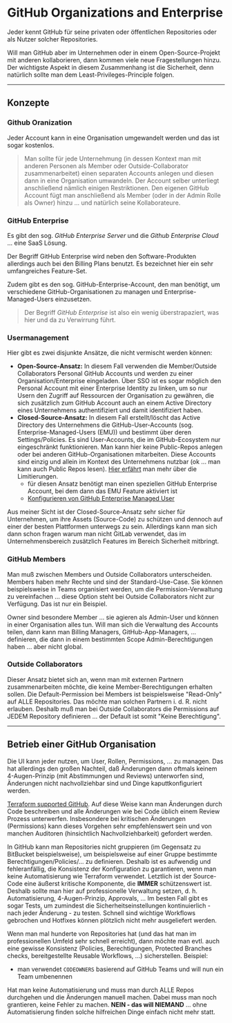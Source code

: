 # GitHub Organizations and Enterprise

Jeder kennt GitHub für seine privaten oder öffentlichen Repositories oder als Nutzer solcher Repositories.

Will man GitHub aber im Unternehmen oder in einem Open-Source-Projekt mit anderen kollaborieren, dann kommen viele neue Fragestellungen hinzu. Der wichtigste Aspekt in diesem Zusammenhang ist die Sicherheit, denn natürlich sollte man dem Least-Privileges-Principle folgen.

---

## Konzepte

### Github Oranization

Jeder Account kann in eine Organisation umgewandelt werden und das ist sogar kostenlos.

> Man sollte für jede Unternehmung (in dessen Kontext man mit anderen Personen als Member oder Outside-Collaborator zusammenarbeitet) einen separaten Accounts anlegen und diesen dann in eine Organisation umwandeln. Der Account selber unterliegt anschließend nämlich einigen Restriktionen. Den eigenen GitHub Account fügt man anschließend als Member (oder in der Admin Rolle als Owner) hinzu ... und natürlich seine Kollaborateure.

### GitHub Enterprise

Es gibt den sog. *GitHub Enterprise Server* und die *Github Enterprise Cloud* ... eine SaaS Lösung.

Der Begriff GitHub Enterprise wird neben den Software-Produkten allerdings auch bei den Billing Plans benutzt. Es bezeichnet hier ein sehr umfangreiches Feature-Set.

Zudem gibt es den sog. GitHub-Enterprise-Account, den man benötigt, um verschiedene GitHub-Organisationen zu managen und Enterprise-Managed-Users einzusetzen.

> Der Begriff *GitHub Enterprise* ist also ein wenig überstrapaziert, was hier und da zu Verwirrung führt.

### Usermanagement

Hier gibt es zwei disjunkte Ansätze, die nicht vermischt werden können:

* **Open-Source-Ansatz:** In diesem Fall verwenden die Member/Outside Collaborators Personal GitHub Accounts und werden zu einer Organisation/Enterprise eingeladen. Über SSO ist es sogar möglich den Personal Account mit einer Enterprise Identity zu linken, um so nur Usern den Zugriff auf Ressourcen der Organisation zu gewähren, die sich zusätzlich zum GitHub Account auch an einem Active Directory eines Unternehmens authentifiziert und damit identifiziert haben.
* **Closed-Source-Ansatz:** In diesem Fall erstellt/löscht das Active Directory des Unternehmens die GitHub-User-Accounts (sog. Enterprise-Managed-Users (EMU)) und bestimmt über deren Settings/Policies. Es sind User-Accounts, die im GitHub-Ecosystem nur eingeschränkt funktionieren. Man kann hier keine Public-Repos anlegen oder bei anderen GitHub-Organisationen mitarbeiten. Diese Accounts sind einzig und allein im Kontext des Unternehmens nutzbar (ok ... man kann auch Public Repos lesen). [Hier erfährt](https://docs.github.com/en/enterprise-cloud@latest/admin/identity-and-access-management/managing-iam-with-enterprise-managed-users/about-enterprise-managed-users#abilities-and-restrictions-of-managed-users) man mehr über die Limitierungen.
  * für diesen Ansatz benötigt man einen speziellen GitHub Enterprise Account, bei dem dann das EMU Feature aktiviert ist
  * [Konfigurieren von GitHub Enterprise Managed User](https://github.com/MicrosoftDocs/azure-docs/blob/main/articles/active-directory/saas-apps/github-enterprise-managed-user-tutorial.md)

Aus meiner Sicht ist der Closed-Source-Ansatz sehr sicher für Unternehmen, um ihre Assets (Source-Code) zu schützen und dennoch auf einer der besten Plattformen unterwegs zu sein. Allerdings kann man sich dann schon fragen warum man nicht GitLab verwendet, das im Unternehmensbereich zusätzlich Features im Bereich Sicherheit mitbringt.

### GitHub Members

Man muß zwischen Members und Outside Collaborators unterscheiden. Members haben mehr Rechte und sind der Standard-Use-Case. Sie können beispielsweise in Teams organisiert werden, um die Permission-Verwaltung zu vereinfachen ... diese Option steht bei Outside Collaborators nicht zur Verfügung. Das ist nur ein Beispiel.

Owner sind besondere Member ... sie agieren als Admin-User und können in einer Organisation alles tun. Will man sich die Verwaltung des Accounts teilen, dann kann man Billing Managers, GitHub-App-Managers, ... definieren, die dann in einem bestimmten Scope Admin-Berechtigungen haben ... aber nicht global.

### Outside Collaborators

Dieser Ansatz bietet sich an, wenn man mit externen Partnern zusammenarbeiten möchte, die keine Member-Berechtigungen erhalten sollen. Die Default-Permission bei Members ist beispielsweise "Read-Only" auf ALLE Repositories. Das möchte man solchen Partnern i. d. R. nicht erlauben. Deshalb muß man bei Outside Collaborators die Permissions auf JEDEM Repository definieren ... der Default ist somit "Keine Berechtigung".

---

## Betrieb einer GitHub Organisation

Die UI kann jeder nutzen, um User, Rollen, Permissions, ... zu managen. Das hat allerdings den großen Nachteil, daß Änderungen dann oftmals keinem 4-Augen-Prinzip (mit Abstimmungen und Reviews) unterworfen sind, Änderungen nicht nachvollziehbar sind und Dinge kaputtkonfiguriert werden.

[Terraform supported GitHub](https://registry.terraform.io/providers/integrations/github/latest). Auf diese Weise kann man Änderungen durch Code beschreiben und alle Änderungen wie bei Code üblich einem Review Prozess unterwerfen. Insbesondere bei kritischen Änderungen (Permissions) kann dieses Vorgehen sehr empfehlenswert sein und von manchen Auditoren (hinsichtlich Nachvollziehbarkeit) gefordert werden.

In GitHub kann man Repositories nicht gruppieren (im Gegensatz zu BitBucket beispielsweise), um beispielsweise auf einer Gruppe bestimmte Berechtigungen/Policies/... zu definieren. Deshalb ist es aufwendig und fehleranfällig, die Konsistenz der Konfiguration zu garantieren, wenn man keine Automatisierung wie Terraform verwendet. Letztlich ist der Source-Code eine äußerst kritische Komponente, die **IMMER** schützenswert ist. Deshalb sollte man hier auf professionelle Verwaltung setzen, d. h. Automatisierung, 4-Augen-Prinzip, Approvals, ... Im besten Fall gibt es sogar Tests, um zumindest die Sicherheitseinstellungen kontinuierlich - nach jeder Änderung - zu testen. Schnell sind wichtige Workflows gebrochen und Hotfixes können plötzlich nicht mehr ausgeliefert werden.

Wenn man mal hunderte von Repositories hat (und das hat man im professionellen Umfeld sehr schnell erreicht), dann möchte man evtl. auch eine gewisse Konsistenz (Policies, Berechtigungen, Protected Branches checks, bereitgestellte Reusable Workflows, ...) sicherstellen. Beispiel:

* man verwendet `CODEOWNERS` basierend auf GitHub Teams und will nun ein Team umbenennen

Hat man keine Automatisierung und muss man durch ALLE Repos durchgehen und die Änderungen manuell machen. Dabei muss man noch grantieren, keine Fehler zu machen. **NEIN - das will NIEMAND** ... ohne Automatisierung finden solche hilfreichen Dinge einfach nicht mehr statt.